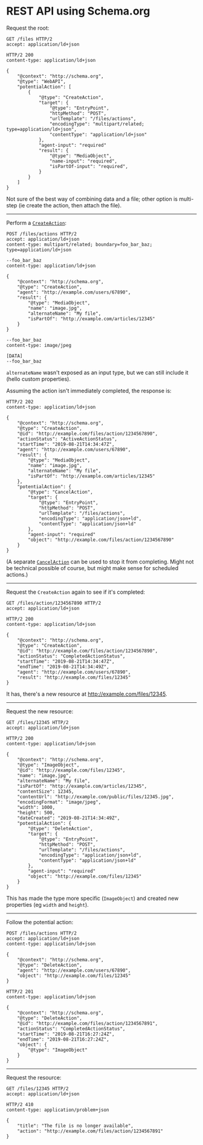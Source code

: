 # REST API using Schema.org

Request the root:

```
GET /files HTTP/2
accept: application/ld+json
```

```
HTTP/2 200
content-type: application/ld+json

{
    "@context": "http://schema.org",
    "@type": "WebAPI",
    "potentialAction": [
        {
            "@type": "CreateAction",
            "target": {
                "@type": "EntryPoint",
                "httpMethod": "POST",
                "urlTemplate": "/files/actions",
                "encodingType": "multipart/related; type=application/ld+json",
                "contentType": "application/ld+json"
            },
            "agent-input": "required"
            "result": {
                "@type": "MediaObject",
                "name-input": "required",
                "isPartOf-input": "required",
            }
        }
    ]
}
```

Not sure of the best way of combining data and a file; other option is multi-step (ie create the action, then attach the file).

---

Perform a [`CreateAction`](https://schema.org/CreateAction):

```
POST /files/actions HTTP/2
accept: application/ld+json
content-type: multipart/related; boundary=foo_bar_baz; type=application/ld+json

--foo_bar_baz
content-type: application/ld+json

{
    "@context": "http://schema.org",
    "@type": "CreateAction",
    "agent": "http://example.com/users/67890",
    "result": {
        "@type": "MediaObject",
        "name": "image.jpg",
        "alternateName": "My file",
        "isPartOf": "http://example.com/articles/12345"
    }
}

--foo_bar_baz
content-type: image/jpeg

[DATA]
--foo_bar_baz
```

`alternateName` wasn't exposed as an input type, but we can still include it (hello custom properties).

Assuming the action isn't immediately completed, the response is:

```
HTTP/2 202
content-type: application/ld+json

{
    "@context": "http://schema.org",
    "@type": "CreateAction",
    "@id": "http://example.com/files/action/1234567890",
    "actionStatus": "ActiveActionStatus",
    "startTime": "2019-08-21T14:34:47Z",
    "agent": "http://example.com/users/67890",
    "result": {
        "@type": "MediaObject",
        "name": "image.jpg",
        "alternateName": "My file",
        "isPartOf": "http://example.com/articles/12345"
    },
    "potentialAction": {
        "@type": "CancelAction",
        "target": {
            "@type": "EntryPoint",
            "httpMethod": "POST",
            "urlTemplate": "/files/actions",
            "encodingType": "application/json+ld",
            "contentType": "application/json+ld"
        },
        "agent-input": "required"
        "object": "http://example.com/files/action/1234567890"
    }
}
```

(A separate [`CancelAction`](https://schema.org/CancelAction) can be used to stop it from completing. Might not be technical possible of course, but might make sense for scheduled actions.)

---

Request the `CreateAction` again to see if it's completed:

```
GET /files/action/1234567890 HTTP/2
accept: application/ld+json
```

```
HTTP/2 200
content-type: application/ld+json

{
    "@context": "http://schema.org",
    "@type": "CreateAction",
    "@id": "http://example.com/files/action/1234567890",
    "actionStatus": "CompletedActionStatus",
    "startTime": "2019-08-21T14:34:47Z",
    "endTime": "2019-08-21T14:34:49Z",
    "agent": "http://example.com/users/67890",
    "result": "http://example.com/files/12345"
}
```

It has, there's a new resource at http://example.com/files/12345.

---

Request the new resource:

```
GET /files/12345 HTTP/2
accept: application/ld+json
```

```
HTTP/2 200
content-type: application/ld+json

{
    "@context": "http://schema.org",
    "@type": "ImageObject",
    "@id": "http://example.com/files/12345",
    "name": "image.jpg",
    "alternateName": "My file",
    "isPartOf": "http://example.com/articles/12345",
    "contentSize": 12345,
    "contentUrl": "http://example.com/public/files/12345.jpg",
    "encodingFormat": "image/jpeg",
    "width": 1000,
    "height": 500,
    "dateCreated": "2019-08-21T14:34:49Z",
    "potentialAction": {
        "@type": "DeleteAction",
        "target": {
            "@type": "EntryPoint",
            "httpMethod": "POST",
            "urlTemplate": "/files/actions",
            "encodingType": "application/json+ld",
            "contentType": "application/json+ld"
        },
        "agent-input": "required"
        "object": "http://example.com/files/12345"
    }
}
```

This has made the type more specific (`ImageObject`) and created new properties (eg `width` and `height`).

---

Follow the potential action:

```
POST /files/actions HTTP/2
accept: application/ld+json
content-type: application/ld+json

{
    "@context": "http://schema.org",
    "@type": "DeleteAction",
    "agent": "http://example.com/users/67890",
    "object": "http://example.com/files/12345"
}
```

```
HTTP/2 201
content-type: application/ld+json

{
    "@context": "http://schema.org",
    "@type": "DeleteAction",
    "@id": "http://example.com/files/action/1234567891",
    "actionStatus": "CompletedActionStatus",
    "startTime": "2019-08-21T16:27:24Z",
    "endTime": "2019-08-21T16:27:24Z",
    "object": {
        "@type": "ImageObject"
    }
}
```

---

Request the resource:

```
GET /files/12345 HTTP/2
accept: application/ld+json
```

```
HTTP/2 410
content-type: application/problem+json

{
    "title": "The file is no longer available",
    "action": "http://example.com/files/action/1234567891"
}
```

